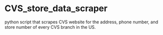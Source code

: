 # CVS_store_data_scraper
python script that scrapes CVS website for the address, phone number, and store number of every CVS branch in the US.

